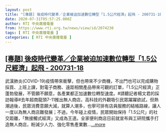 ```yaml
---
layout: post
title: "[專題] 後疫時代變革／企業被迫加速數位轉型「1.5公尺經濟」起飛 - 200731-18"
date: 2020-07-31T05:57:25.000Z
author: RTI 中央廣播電臺
from: https://www.rti.org.tw/news/view/id/2074230
tags: [ RTI 中央廣播電臺 ]
categories: [ RTI 中央廣播電臺 ]
---
```

<!--1596175045000-->
[[專題] 後疫時代變革／企業被迫加速數位轉型「1.5公尺經濟」起飛 - 200731-18](https://www.rti.org.tw/news/view/id/2074230)
------

<div>
武漢肺炎(COVID-19)疫情帶來衝擊，但也帶來不少商機，不出門也可以完成購物採買、上班上課，對電子商務、遠距相關產品帶來可觀的訂單，「1.5公尺經濟」正蓬勃發展，不管願不願意，各產業都正加速數位轉型速度。#請聽記者楊文君的採訪報導#去年超商龍頭7-11推出無人商店，高科技的外觀吸引民眾躍躍欲試，但熱潮過後，民眾消費意願大減，就算人潮多，也寧可排有店員服務的結帳路線，讓人一度以為無人商店難發展；不過，今年碰上疫情，民眾開始保持「1.5公尺」的社交距離，「無接觸式經濟」又成為王道。全家便利商店日前就宣布與工研院攜手打造無人商店，盼減少人力、強化零售產業數...<a target="_blank" href="https://www.rti.org.tw/news/view/id/2074230">...more</a>
</div>
